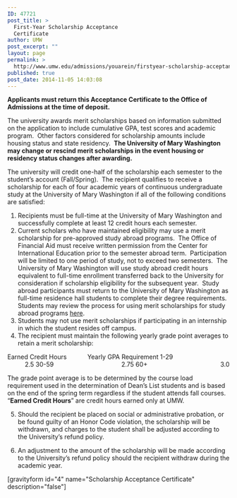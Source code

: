 ```yaml
---
ID: 47721
post_title: >
  First-Year Scholarship Acceptance
  Certificate
author: UMW
post_excerpt: ""
layout: page
permalink: >
  http://www.umw.edu/admissions/youarein/firstyear-scholarship-acceptance/
published: true
post_date: 2014-11-05 14:03:08
---
```

<strong>Applicants must return this Acceptance Certificate to the Office of Admissions at the time of deposit.</strong>

The university awards merit scholarships based on information submitted on the application to include cumulative GPA, test scores and academic program.  Other factors considered for scholarship amounts include housing status and state residency.  <strong>The University of Mary Washington may change or rescind merit scholarships in the event housing or residency status changes after awarding</strong><strong>.</strong>

The university will credit one-half of the scholarship each semester to the student’s account (Fall/Spring).  The recipient qualifies to receive a scholarship for each of four academic years of continuous undergraduate study at the University of Mary Washington if all of the following conditions are satisfied:
<ol>
 	<li>Recipients must be full-time at the University of Mary Washington and successfully complete at least 12 credit hours each semester.</li>
 	<li>Current scholars who have maintained eligibility may use a merit scholarship for pre-approved study abroad programs.  The Office of Financial Aid must receive written permission from the Center for International Education prior to the semester abroad term.  Participation will be limited to one period of study, not to exceed two semesters.  The University of Mary Washington will use study abroad credit hours equivalent to full-time enrollment transferred back to the University for consideration if scholarship eligibility for the subsequent year.  Study abroad participants must return to the University of Mary Washington as full-time residence hall students to complete their degree requirements. Students may review the process for using merit scholarships for study abroad programs <a href="http://www.umw.edu/financialaid/eligibility/study-abroad">here</a>.</li>
 	<li>Students may not use merit scholarships if participating in an internship in which the student resides off campus.</li>
 	<li>The recipient must maintain the following yearly grade point averages to retain a merit scholarship:</li>
</ol>
Earned Credit Hours            Yearly GPA Requirement
1-29                                          2.5
30-59                                       2.75
60+                                          3.0

The grade point average is to be determined by the course load requirement used in the
determination of Dean’s List students and is based on the end of the spring term regardless if the
student attends fall courses.  “<strong>Earned Credit Hours</strong>” are credit hours earned only at UMW.

5. Should the recipient be placed on social or administrative probation, or be found guilty of an
Honor Code violation, the scholarship will be withdrawn, and charges to the student shall be
adjusted according to the University’s refund policy.

6. An adjustment to the amount of the scholarship will be made according to the University’s refund
policy should the recipient withdraw during the academic year.

[gravityform id="4" name="Scholarship Acceptance Certificate" description="false"]